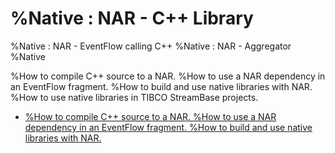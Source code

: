 # %Native : NAR - C++ Library
%Native : NAR - EventFlow calling C++
%Native : NAR - Aggregator
%Native

%How to compile C++ source to a NAR.
%How to use a NAR dependency in an EventFlow fragment.
%How to build and use native libraries with NAR.
%How to use native libraries in TIBCO StreamBase projects.

* [%How to compile C++ source to a NAR.
%How to use a NAR dependency in an EventFlow fragment.
%How to build and use native libraries with NAR.](nar)
